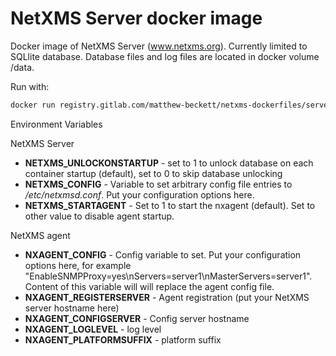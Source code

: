 # NetXMS Server docker image

Docker image of NetXMS Server (www.netxms.org). Currently limited to SQLlite database. Database files and log files are located in docker volume /data.

Run with:
```bash
docker run registry.gitlab.com/matthew-beckett/netxms-dockerfiles/server:3-8-382
```

Environment Variables

NetXMS Server
- **NETXMS\_UNLOCKONSTARTUP** - set to 1 to unlock database on each container startup (default), set to 0 to skip database unlocking
- **NETXMS\_CONFIG** - Variable to set arbitrary config file entries to _/etc/netxmsd.conf_. Put your configuration options here.
- **NETXMS\_STARTAGENT** - Set to 1 to start the nxagent (default). Set to other value to disable agent startup.

NetXMS agent 
- **NXAGENT_CONFIG** - Config variable to set. Put your configuration options here, for example "EnableSNMPProxy=yes\nServers=server1\nMasterServers=server1". Content of this variable will will replace the agent config file.
- **NXAGENT_REGISTERSERVER** - Agent registration (put your NetXMS server hostname here)
- **NXAGENT_CONFIGSERVER** - Config server hostname
- **NXAGENT_LOGLEVEL** - log level
- **NXAGENT_PLATFORMSUFFIX** - platform suffix
